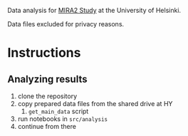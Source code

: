 Data analysis for [MIRA2 Study](https://blogs.helsinki.fi/kasvisruokavaliot-ja-lapsi/) at the University of Helsinki.

Data files excluded for privacy reasons.


# Instructions

## Analyzing results
1. clone the repository
1. copy prepared data files from the shared drive at HY
    1. `get_main_data` script
1. run notebooks in `src/analysis`
1. continue from there